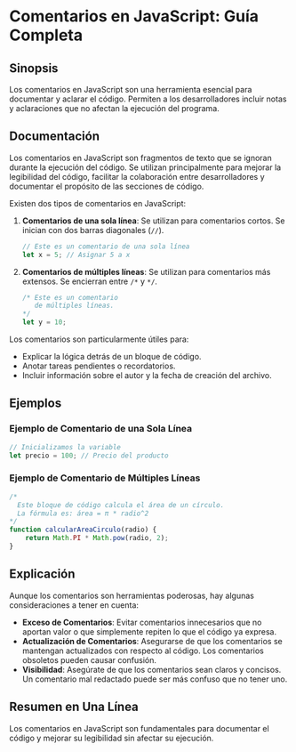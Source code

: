 <!--
Meta Description: # Comentarios en JavaScript: Guía Completa ## Sinopsis Los comentarios en JavaScript son una herramienta esencial para documentar y aclarar el código....
Meta Keywords: comentarios, javascript, los, código, que
-->

# Comentarios en JavaScript: Guía Completa

## Sinopsis
Los comentarios en JavaScript son una herramienta esencial para documentar y aclarar el código. Permiten a los desarrolladores incluir notas y aclaraciones que no afectan la ejecución del programa.

## Documentación
Los comentarios en JavaScript son fragmentos de texto que se ignoran durante la ejecución del código. Se utilizan principalmente para mejorar la legibilidad del código, facilitar la colaboración entre desarrolladores y documentar el propósito de las secciones de código.

Existen dos tipos de comentarios en JavaScript:

1. **Comentarios de una sola línea**: Se utilizan para comentarios cortos. Se inician con dos barras diagonales (`//`).
   
   ```javascript
   // Este es un comentario de una sola línea
   let x = 5; // Asignar 5 a x
   ```

2. **Comentarios de múltiples líneas**: Se utilizan para comentarios más extensos. Se encierran entre `/*` y `*/`.

   ```javascript
   /* Este es un comentario
      de múltiples líneas.
   */
   let y = 10;
   ```

Los comentarios son particularmente útiles para:
- Explicar la lógica detrás de un bloque de código.
- Anotar tareas pendientes o recordatorios.
- Incluir información sobre el autor y la fecha de creación del archivo.

## Ejemplos

### Ejemplo de Comentario de una Sola Línea
```javascript
// Inicializamos la variable
let precio = 100; // Precio del producto
```

### Ejemplo de Comentario de Múltiples Líneas
```javascript
/*
  Este bloque de código calcula el área de un círculo.
  La fórmula es: área = π * radio^2
*/
function calcularAreaCirculo(radio) {
    return Math.PI * Math.pow(radio, 2);
}
```

## Explicación
Aunque los comentarios son herramientas poderosas, hay algunas consideraciones a tener en cuenta:

- **Exceso de Comentarios**: Evitar comentarios innecesarios que no aportan valor o que simplemente repiten lo que el código ya expresa.
- **Actualización de Comentarios**: Asegurarse de que los comentarios se mantengan actualizados con respecto al código. Los comentarios obsoletos pueden causar confusión.
- **Visibilidad**: Asegúrate de que los comentarios sean claros y concisos. Un comentario mal redactado puede ser más confuso que no tener uno.

## Resumen en Una Línea
Los comentarios en JavaScript son fundamentales para documentar el código y mejorar su legibilidad sin afectar su ejecución.